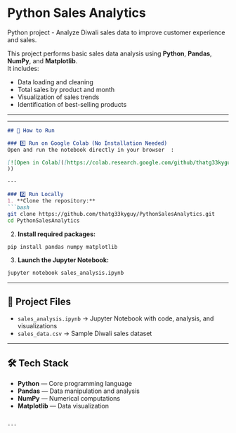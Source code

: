 
# Python Sales Analytics

Python project - Analyze Diwali sales data to improve customer experience and sales.

This project performs basic sales data analysis using **Python**, **Pandas**, **NumPy**, and **Matplotlib**.  
It includes:
- Data loading and cleaning
- Total sales by product and month
- Visualization of sales trends
- Identification of best-selling products

---


---

````markdown
## 🚀 How to Run

### 1️⃣ Run on Google Colab (No Installation Needed)
Open and run the notebook directly in your browser  :

[![Open in Colab]([https://colab.research.google.com/github/thatg33kyguy/PythonSalesAnalytics/blob/main/sales_analysis.ipynb](https://colab.research.google.com/github/thatg33kyguy/PythonSalesAnalytics/blob/main/sales_analysis.ipynb
))

---

### 2️⃣ Run Locally
1. **Clone the repository:**
```bash
git clone https://github.com/thatg33kyguy/PythonSalesAnalytics.git
cd PythonSalesAnalytics
````

2. **Install required packages:**

```bash
pip install pandas numpy matplotlib
```

3. **Launch the Jupyter Notebook:**

```bash
jupyter notebook sales_analysis.ipynb
```

---

## 📂 Project Files

* `sales_analysis.ipynb` → Jupyter Notebook with code, analysis, and visualizations
* `sales_data.csv` → Sample Diwali sales dataset

---

## 🛠 Tech Stack

* **Python** — Core programming language
* **Pandas** — Data manipulation and analysis
* **NumPy** — Numerical computations
* **Matplotlib** — Data visualization

```

---

